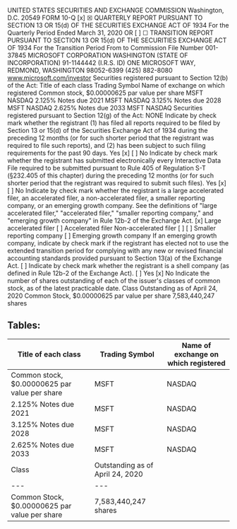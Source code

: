 UNITED STATES SECURITIES AND EXCHANGE COMMISSION Washington, D.C. 20549
FORM 10-Q
[x]  ☒ QUARTERLY REPORT PURSUANT TO SECTION 13 OR 15(d) OF THE SECURITIES EXCHANGE ACT OF 1934
For the Quarterly Period Ended March 31, 2020
OR
[ ] 
☐ TRANSITION REPORT PURSUANT TO SECTION 13 OR 15(d) OF THE SECURITIES EXCHANGE ACT OF 1934
For the Transition Period From
to
Commission File Number 001-37845
MICROSOFT CORPORATION
WASHINGTON (STATE OF INCORPORATION)
91-1144442
(I.R.S. ID)
ONE MICROSOFT WAY, REDMOND, WASHINGTON 98052-6399 (425) 882-8080 www.microsoft.com/investor
Securities registered pursuant to Section 12(b) of the Act:
Title of each class
Trading Symbol
Name of exchange on which registered
Common stock, $0.00000625 par value per share
MSFT
NASDAQ
2.125% Notes due 2021
MSFT
NASDAQ
3.125% Notes due 2028
MSFT
NASDAQ
2.625% Notes due 2033
MSFT
NASDAQ
Securities registered pursuant to Section 12(g) of the Act:
NONE
Indicate by check mark whether the registrant (1) has filed all reports required to be filed by Section 13 or 15(d) of the Securities Exchange Act of 1934 during the preceding 12 months (or for such shorter period that the registrant was required to file such reports), and (2) has been subject to such filing requirements for the past 90 days. Yes [x]  [ ]  No
Indicate by check mark whether the registrant has submitted electronically every Interactive Data File required to be submitted pursuant to Rule 405 of Regulation S-T (§232.405 of this chapter) during the preceding 12 months (or for such shorter period that the registrant was required to submit such files). Yes [x]  [ ]  No
Indicate by check mark whether the registrant is a large accelerated filer, an accelerated filer, a non-accelerated filer, a smaller reporting company, or an emerging growth company. See the definitions of "large accelerated filer," "accelerated filer," "smaller reporting company," and "emerging growth company" in Rule 12b-2 of the Exchange Act.
[x]  Large accelerated filer
[ ]  Accelerated filer
Non-accelerated filer
[ ] 
[ ]  Smaller reporting company
[ ]  Emerging growth company
If an emerging growth company, indicate by check mark if the registrant has elected not to use the extended transition period for complying with any new or revised financial accounting standards provided pursuant to Section 13(a) of the Exchange Act.
[ ]  Indicate by check mark whether the registrant is a shell company (as defined in Rule 12b-2 of the Exchange Act).
[ ]  Yes
[x]  No
Indicate the number of shares outstanding of each of the issuer's classes of common stock, as of the latest practicable date.
Class
Outstanding as of April 24, 2020
Common Stock, $0.00000625 par value per share
7,583,440,247 shares
## Tables:
| Title of each class | Trading Symbol | Name of exchange on which registered |
| --- | --- | --- |
| Common stock, $0.00000625 par value per share | MSFT | NASDAQ |
| 2.125% Notes due 2021 | MSFT | NASDAQ |
| 3.125% Notes due 2028 | MSFT | NASDAQ |
| 2.625% Notes due 2033 | MSFT | NASDAQ |
| Class | Outstanding as of April 24, 2020 |
| --- | --- |
| Common Stock, $0.00000625 par value per share | 7,583,440,247 shares |

